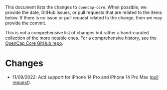 This document lists the changes to `opencap-core`. When possible, we provide the date, GitHub issues, or pull requests that are related to the items below. If there is no issue or pull request related to the change, then we may provide the commit.

This is not a comprehensive list of changes but rather a hand-curated collection of the more notable ones. For a comprehensive history, see the [OpenCap Core GitHub repo](https://github.com/stanfordnmbl/opencap-core).

Changes
=======
- 11/09/2022: Add support for iPhone 14 Pro and iPhone 14 Pro Max ([pull request](https://github.com/stanfordnmbl/opencap-core/pull/4)).
